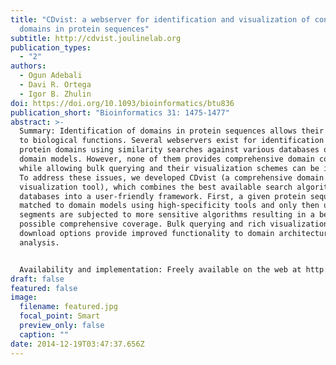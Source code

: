 ```yaml
---
title: "CDvist: a webserver for identification and visualization of conserved
  domains in protein sequences"
subtitle: http://cdvist.joulinelab.org
publication_types:
  - "2"
authors:
  - Ogun Adebali
  - Davi R. Ortega
  - Igor B. Zhulin
doi: https://doi.org/10.1093/bioinformatics/btu836
publication_short: "Bioinformatics 31: 1475-1477"
abstract: >-
  Summary: Identification of domains in protein sequences allows their assigning
  to biological functions. Several webservers exist for identification of
  protein domains using similarity searches against various databases of protein
  domain models. However, none of them provides comprehensive domain coverage
  while allowing bulk querying and their visualization schemes can be improved.
  To address these issues, we developed CDvist (a comprehensive domain
  visualization tool), which combines the best available search algorithms and
  databases into a user-friendly framework. First, a given protein sequence is
  matched to domain models using high-specificity tools and only then unmatched
  segments are subjected to more sensitive algorithms resulting in a best
  possible comprehensive coverage. Bulk querying and rich visualization and
  download options provide improved functionality to domain architecture
  analysis.


  Availability and implementation: Freely available on the web at http://cdvist.joulinelab.org
draft: false
featured: false
image:
  filename: featured.jpg
  focal_point: Smart
  preview_only: false
  caption: ""
date: 2014-12-19T03:47:37.656Z
---
```


